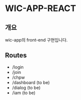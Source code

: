 # WIC-APP-REACT
## 개요
wic-app의 front-end 구현입니다.

## Routes
- /login
- /join
- /chpw
- /dashboard (to be) 
- /dialog (to be)
- /iam (to be)